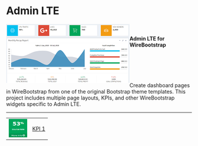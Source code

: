 <h1>Admin LTE</h1>

<img align="left" src="https://github.com/WireBootstrap/AdminLTE/blob/master/images/adminlte.template.png">
<br/>
<p>
<strong>
Admin LTE for WireBootstrap
</strong>
</p>  <br/>

  <br/>  <br/>


<p>
Create dashboard pages in WireBootstrap from one of the original Bootstrap theme templates.  This project includes multiple page layouts, KPIs, and other WireBootstrap widgets specific to Admin LTE. 
</p>

<hr/>


<table>
  <tr><td><img src="https://github.com/WireBootstrap/AdminLTE/blob/master/images/eb-smallbox.png" width="50" height="50"></td>
    <td><a href="https://github.com/WireBootstrap/Bootstrap/wiki/Bootstrap-Table">KPI 1</a></td>
  </tr>
</table>
